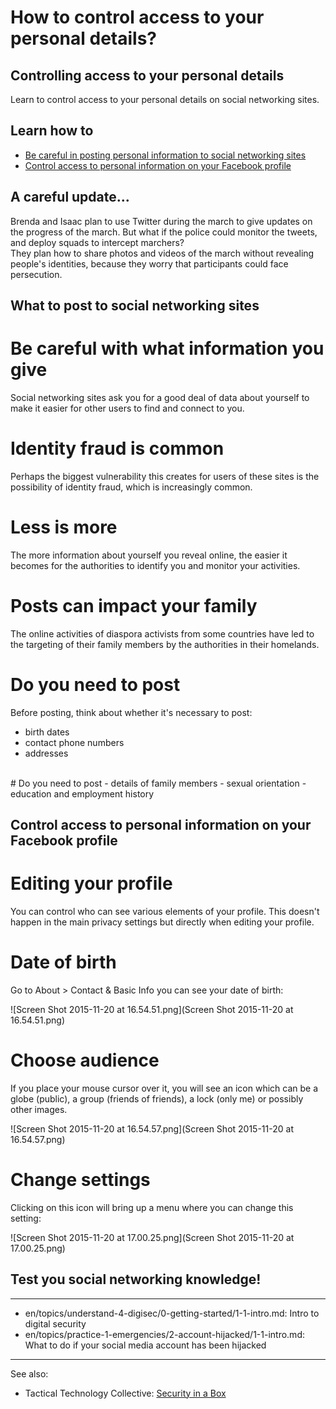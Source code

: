 # How to control access to your personal details?
## Controlling access to your personal details

Learn to control access to your personal details on social networking sites.



## Learn how to

- [Be careful in posting personal information to social networking sites](en/topics/practice-4-safe-social-networks/2-access-personal-details/3-learn.md)
- [Control access to personal information on your Facebook profile](en/topics/practice-4-safe-social-networks/2-access-personal-details/4-howto.md)



## A careful update...

Brenda and Isaac plan to use Twitter during the march to give updates on the progress of the march. But what if the police could monitor the tweets, and deploy squads to intercept marchers?
<br>
They plan how to share photos and videos of the march without revealing people's identities, because they worry that participants could face persecution.



## What to post to social networking sites

# Be careful with what information you give
Social networking sites ask you for a good deal of data about yourself to make it easier for other users to find and connect to you.
<br>
# Identity fraud is common
Perhaps the biggest vulnerability this creates for users of these sites is the possibility of identity fraud, which is increasingly common.
<br>
# Less is more
The more information about yourself you reveal online, the easier it becomes for the authorities to identify you and monitor your activities.
<br>
# Posts can impact your family
The online activities of diaspora activists from some countries have led to the targeting of their family members by the authorities in their homelands.
<br>
# Do you need to post
Before posting, think about whether it's necessary to post:
 - birth dates
 - contact phone numbers
 - addresses
<br>
# Do you need to post
 - details of family members
 - sexual orientation
 - education and employment history



## Control access to personal information on your Facebook profile

# Editing your profile
You can control who can see various elements of your profile. This doesn't happen in the main privacy settings but directly when editing your profile.
<br>
# Date of birth
Go to About > Contact & Basic Info you can see your date of birth:

![Screen Shot 2015-11-20 at 16.54.51.png](Screen Shot 2015-11-20 at 16.54.51.png)
<br>
# Choose audience
If you place your mouse cursor over it, you will see an icon which can be a globe (public), a group (friends of friends), a lock (only me) or possibly other images.

![Screen Shot 2015-11-20 at 16.54.57.png](Screen Shot 2015-11-20 at 16.54.57.png)
<br>
# Change settings
Clicking on this icon will bring up a menu where you can change this setting:

![Screen Shot 2015-11-20 at 17.00.25.png](Screen Shot 2015-11-20 at 17.00.25.png)



## Test you social networking knowledge!




---
- en/topics/understand-4-digisec/0-getting-started/1-1-intro.md: Intro to digital security
- en/topics/practice-1-emergencies/2-account-hijacked/1-1-intro.md: What to do if your social media account has been hijacked
---
See also:
- Tactical Technology Collective: [Security in a Box](https://www.securityinabox.org/)


